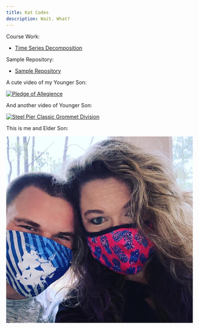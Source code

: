 ```yaml
---
title: Kat Codes
description: Wait. What?
---
```


Course Work:

- [Time Series Decomposition](/timeseries/index.md)


Sample Repository:

- [Sample Repository](https://github.com/katmakai/William_and_Mary)


A cute video of my Younger Son:

[![Pledge of Allegience](https://img.youtube.com/vi/FWKTcVG9Myc/0.jpg)](http://www.youtube.com/watch?v=FWKTcVG9Myc)

And another video of Younger Son: 

[![Steel Pier Classic Grommet Division](https://img.youtube.com/vi/O3s2xxufiXM/0.jpg)](http://www.youtube.com/watch?v=O3s2xxufiXM)

This is me and Elder Son:

![My Picture](/pictures/thomas_and_mom.jpg)
